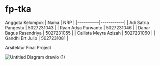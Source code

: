 # fp-tka

Anggota Kelompok 
| Nama      | NRP        |
|-----------|------------|
| Adi Satria Pangestu   | 5027231043 |
| Ryan Adya Purwanto   | 5027231046 |
| Danar Bagus Rasendriya   | 5027231055 |
| Callista Meyra Azizah   | 5027231060 |
| Gandhi Ert Julio   | 5027231081 |

Arsitektur Final Project

![Untitled Diagram drawio (1)](https://github.com/user-attachments/assets/eb80ed94-b284-4493-a0e8-9b10638cc044)

